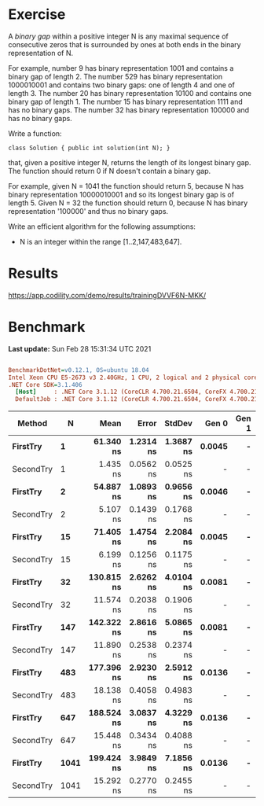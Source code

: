 ﻿# Exercise


A _binary gap_ within a positive integer N is any maximal sequence of consecutive zeros that is surrounded by ones at both ends in the binary representation of N.

For example, number 9 has binary representation 1001 and contains a binary gap of length 2. The number 529 has binary representation 1000010001 and contains two binary gaps: one of length 4 and one of length 3. The number 20 has binary representation 10100 and contains one binary gap of length 1. The number 15 has binary representation 1111 and has no binary gaps. The number 32 has binary representation 100000 and has no binary gaps.

Write a function:

```
class Solution { public int solution(int N); }
```

that, given a positive integer N, returns the length of its longest binary gap. The function should return 0 if N doesn't contain a binary gap.

For example, given N = 1041 the function should return 5, because N has binary representation 10000010001 and so its longest binary gap is of length 5. Given N = 32 the function should return 0, because N has binary representation '100000' and thus no binary gaps.

Write an efficient algorithm for the following assumptions:

- N is an integer within the range [1..2,147,483,647].

# Results
https://app.codility.com/demo/results/trainingDVVF6N-MKK/

# Benchmark

**Last update:** Sun Feb 28 15:31:34 UTC 2021

``` ini

BenchmarkDotNet=v0.12.1, OS=ubuntu 18.04
Intel Xeon CPU E5-2673 v3 2.40GHz, 1 CPU, 2 logical and 2 physical cores
.NET Core SDK=3.1.406
  [Host]     : .NET Core 3.1.12 (CoreCLR 4.700.21.6504, CoreFX 4.700.21.6905), X64 RyuJIT
  DefaultJob : .NET Core 3.1.12 (CoreCLR 4.700.21.6504, CoreFX 4.700.21.6905), X64 RyuJIT


```
|    Method |    N |       Mean |     Error |    StdDev |  Gen 0 | Gen 1 | Gen 2 | Allocated |
|---------- |----- |-----------:|----------:|----------:|-------:|------:|------:|----------:|
|  **FirstTry** |    **1** |  **61.340 ns** | **1.2314 ns** | **1.3687 ns** | **0.0045** |     **-** |     **-** |      **72 B** |
| SecondTry |    1 |   1.435 ns | 0.0562 ns | 0.0525 ns |      - |     - |     - |         - |
|  **FirstTry** |    **2** |  **54.887 ns** | **1.0893 ns** | **0.9656 ns** | **0.0046** |     **-** |     **-** |      **72 B** |
| SecondTry |    2 |   5.107 ns | 0.1439 ns | 0.1768 ns |      - |     - |     - |         - |
|  **FirstTry** |   **15** |  **71.405 ns** | **1.4754 ns** | **2.2084 ns** | **0.0045** |     **-** |     **-** |      **72 B** |
| SecondTry |   15 |   6.199 ns | 0.1256 ns | 0.1175 ns |      - |     - |     - |         - |
|  **FirstTry** |   **32** | **130.815 ns** | **2.6262 ns** | **4.0104 ns** | **0.0081** |     **-** |     **-** |     **128 B** |
| SecondTry |   32 |  11.574 ns | 0.2038 ns | 0.1906 ns |      - |     - |     - |         - |
|  **FirstTry** |  **147** | **142.322 ns** | **2.8616 ns** | **5.0865 ns** | **0.0081** |     **-** |     **-** |     **128 B** |
| SecondTry |  147 |  11.890 ns | 0.2538 ns | 0.2374 ns |      - |     - |     - |         - |
|  **FirstTry** |  **483** | **177.396 ns** | **2.9230 ns** | **2.5912 ns** | **0.0136** |     **-** |     **-** |     **216 B** |
| SecondTry |  483 |  18.138 ns | 0.4058 ns | 0.4983 ns |      - |     - |     - |         - |
|  **FirstTry** |  **647** | **188.524 ns** | **3.0837 ns** | **4.3229 ns** | **0.0136** |     **-** |     **-** |     **216 B** |
| SecondTry |  647 |  15.448 ns | 0.3434 ns | 0.4088 ns |      - |     - |     - |         - |
|  **FirstTry** | **1041** | **199.424 ns** | **3.9849 ns** | **7.1856 ns** | **0.0136** |     **-** |     **-** |     **216 B** |
| SecondTry | 1041 |  15.292 ns | 0.2770 ns | 0.2455 ns |      - |     - |     - |         - |

